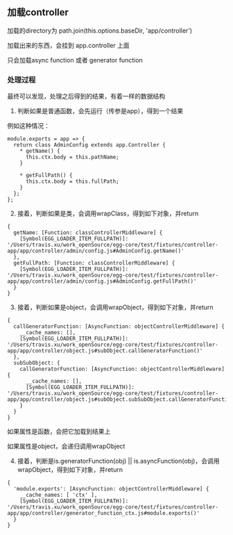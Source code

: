 ## 加载controller

加载的directory为 path.join(this.options.baseDir, 'app/controller')

加载出来的东西，会挂到 app.controller 上面

只会加载async function 或者 generator function

### 处理过程

最终可以发现，处理之后得到的结果，有着一样的数据结构

1. 判断如果是普通函数，会先运行（传参是app），得到一个结果

例如这种情况：
```aidl
module.exports = app => {
  return class AdminConfig extends app.Controller {
    * getName() {
      this.ctx.body = this.pathName;
    }

    * getFullPath() {
      this.ctx.body = this.fullPath;
    }
  };
};
```

2. 接着，判断如果是类，会调用wrapClass，得到如下对象，并return
```
{
  getName: [Function: classControllerMiddleware] {
    [Symbol(EGG_LOADER_ITEM_FULLPATH)]: '/Users/travis.xu/work_openSource/egg-core/test/fixtures/controller-app/app/controller/admin/config.js#AdminConfig.getName()'
  },
  getFullPath: [Function: classControllerMiddleware] {
    [Symbol(EGG_LOADER_ITEM_FULLPATH)]: '/Users/travis.xu/work_openSource/egg-core/test/fixtures/controller-app/app/controller/admin/config.js#AdminConfig.getFullPath()'
  }
}
 ```
 
3. 接着，判断如果是object，会调用wrapObject，得到如下对象，并return
```aidl
{
  callGeneratorFunction: [AsyncFunction: objectControllerMiddleware] {
    __cache_names: [],
    [Symbol(EGG_LOADER_ITEM_FULLPATH)]: '/Users/travis.xu/work_openSource/egg-core/test/fixtures/controller-app/app/controller/object.js#subObject.callGeneratorFunction()'
  },
  subSubObject: {
    callGeneratorFunction: [AsyncFunction: objectControllerMiddleware] {
      __cache_names: [],
      [Symbol(EGG_LOADER_ITEM_FULLPATH)]: '/Users/travis.xu/work_openSource/egg-core/test/fixtures/controller-app/app/controller/object.js#subObject.subSubObject.callGeneratorFunction()'
    }
  }
}
```

 如果属性是函数，会把它加载到结果上
 
 如果属性是object，会递归调用wrapObject

4. 接着，判断是is.generatorFunction(obj) || is.asyncFunction(obj)，会调用wrapObject，得到如下对象，并return

```aidl
{
  'module.exports': [AsyncFunction: objectControllerMiddleware] {
    __cache_names: [ 'ctx' ],
    [Symbol(EGG_LOADER_ITEM_FULLPATH)]: '/Users/travis.xu/work_openSource/egg-core/test/fixtures/controller-app/app/controller/generator_function_ctx.js#module.exports()'
  }
}
```
